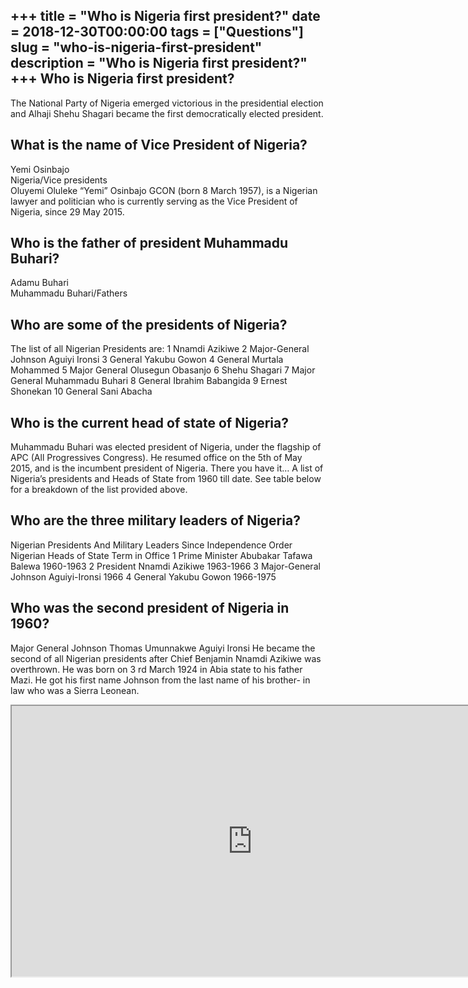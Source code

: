 +++
title = "Who is Nigeria first president?"
date = 2018-12-30T00:00:00
tags = ["Questions"]
slug = "who-is-nigeria-first-president"
description = "Who is Nigeria first president?"
+++
Who is Nigeria first president?
-------------------------------

The National Party of Nigeria emerged victorious in the presidential election and Alhaji Shehu Shagari became the first democratically elected president.

What is the name of Vice President of Nigeria?
----------------------------------------------

Yemi Osinbajo  
Nigeria/Vice presidents  
Oluyemi Oluleke “Yemi” Osinbajo GCON (born 8 March 1957), is a Nigerian lawyer and politician who is currently serving as the Vice President of Nigeria, since 29 May 2015.

Who is the father of president Muhammadu Buhari?
------------------------------------------------

Adamu Buhari  
Muhammadu Buhari/Fathers

Who are some of the presidents of Nigeria?
------------------------------------------

The list of all Nigerian Presidents are: 1 Nnamdi Azikiwe 2 Major-General Johnson Aguiyi Ironsi 3 General Yakubu Gowon 4 General Murtala Mohammed 5 Major General Olusegun Obasanjo 6 Shehu Shagari 7 Major General Muhammadu Buhari 8 General Ibrahim Babangida 9 Ernest Shonekan 10 General Sani Abacha

Who is the current head of state of Nigeria?
--------------------------------------------

Muhammadu Buhari was elected president of Nigeria, under the flagship of APC (All Progressives Congress). He resumed office on the 5th of May 2015, and is the incumbent president of Nigeria. There you have it… A list of Nigeria’s presidents and Heads of State from 1960 till date. See table below for a breakdown of the list provided above.

Who are the three military leaders of Nigeria?
----------------------------------------------

Nigerian Presidents And Military Leaders Since Independence Order Nigerian Heads of State Term in Office 1 Prime Minister Abubakar Tafawa Balewa 1960-1963 2 President Nnamdi Azikiwe 1963-1966 3 Major-General Johnson Aguiyi-Ironsi 1966 4 General Yakubu Gowon 1966-1975

Who was the second president of Nigeria in 1960?
------------------------------------------------

Major General Johnson Thomas Umunnakwe Aguiyi Ironsi He became the second of all Nigerian presidents after Chief Benjamin Nnamdi Azikiwe was overthrown. He was born on 3 rd March 1924 in Abia state to his father Mazi. He got his first name Johnson from the last name of his brother- in law who was a Sierra Leonean.

<iframe allow="accelerometer; autoplay; clipboard-write; encrypted-media; gyroscope; picture-in-picture" allowfullscreen="" class="__youtube_prefs__  epyt-is-override  no-lazyload" data-no-lazy="1" data-origheight="433" data-origwidth="770" data-skipgform_ajax_framebjll="" height="433" id="_ytid_65115" loading="lazy" src="https://www.youtube.com/embed/VtYv7puJRL0?enablejsapi=1&autoplay=0&cc_load_policy=0&cc_lang_pref=&iv_load_policy=1&loop=0&modestbranding=0&rel=1&fs=1&playsinline=0&autohide=2&theme=dark&color=red&controls=1&" title="YouTube player" width="770"></iframe>
